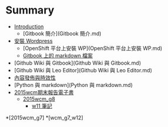 # Summary

* [Introduction](README.md)
   * [Gitbook 簡介](Gitbook 簡介.md)
* [安裝 Wordpress](_安裝wordpress.md)
   * [OpenShift 平台上安裝 WP](OpenShift 平台上安裝 WP.md)
   * [Gitbook 上的 markdown 檔案](gitbook上的markdown檔案.md)
* [Github Wiki 與 Gitbook](Github Wiki 與 Gitbook.md)
* [Github Wiki 與 Leo Editor](Github Wiki 與 Leo Editor.md)
* [內容發佈與時效性](_內容發佈與時效性.md)
* [Python 與 markdown](Python 與 markdown.md)
* [2015wcm期末報告電子書](2015wcm.md)
   * [2015wcm_g8](2015wcm_g8.md)
     * [w11 筆記](2015wcm_g8_w11.md)
     
*[2015wcm_g7]
    *[wcm_g7_w12]

